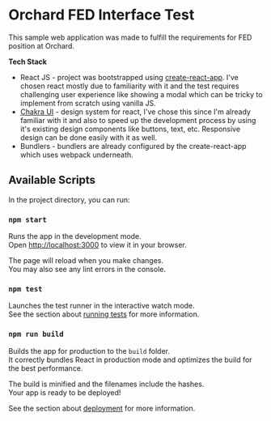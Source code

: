 # Orchard FED Interface Test

This sample web application was made to fulfill the requirements for FED position at Orchard.

**Tech Stack**
- React JS - project was bootstrapped using [create-react-app](https://create-react-app.dev/). I've chosen react mostly due to familiarity with it and the test requires challenging user experience like showing a modal which can be tricky to implement from scratch using vanilla JS.
- [Chakra UI](https://chakra-ui.com/) - design system for react, I've chose this since I'm already familiar with it and also to speed up the development process by using it's existing design components like buttons, text, etc. Responsive design can be done easily with it as well.
- Bundlers - bundlers are already configured by the create-react-app which uses webpack underneath.



## Available Scripts

In the project directory, you can run:

### `npm start`

Runs the app in the development mode.\
Open [http://localhost:3000](http://localhost:3000) to view it in your browser.

The page will reload when you make changes.\
You may also see any lint errors in the console.

### `npm test`

Launches the test runner in the interactive watch mode.\
See the section about [running tests](https://facebook.github.io/create-react-app/docs/running-tests) for more information.

### `npm run build`

Builds the app for production to the `build` folder.\
It correctly bundles React in production mode and optimizes the build for the best performance.

The build is minified and the filenames include the hashes.\
Your app is ready to be deployed!

See the section about [deployment](https://facebook.github.io/create-react-app/docs/deployment) for more information.
